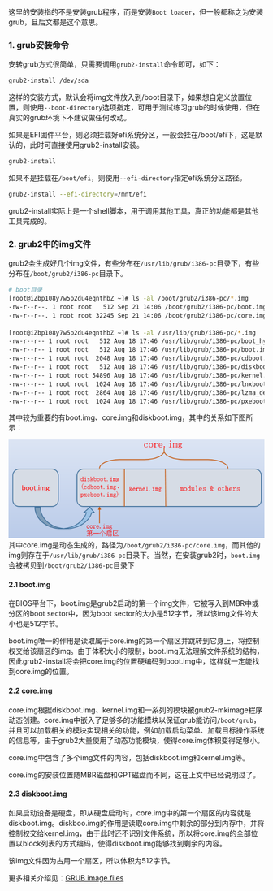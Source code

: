 这里的安装指的不是安装grub程序，而是安装`Boot loader`，但一般都称之为安装grub，且后文都是这个意思。

### 1. grub安装命令

安转grub方式很简单，只需要调用`grub2-install`命令即可，如下：
```bash
grub2-install /dev/sda
```

这样的安装方式，默认会将img文件放入到/boot目录下，如果想自定义放置位置，则使用`--boot-directory`选项指定，可用于测试练习grub的时候使用，但在真实的grub环境下不建议做任何改动。

如果是EFI固件平台，则必须挂载好efi系统分区，一般会挂在/boot/efi下，这是默认的，此时可直接使用grub2-install安装。
```bash
grub2-install
```
如果不是挂载在`/boot/efi`，则使用`--efi-directory`指定efi系统分区路径。
```bash
grub2-install --efi-directory=/mnt/efi
```

grub2-install实际上是一个shell脚本，用于调用其他工具，真正的功能都是其他工具完成的。

### 2. grub2中的img文件

grub2会生成好几个img文件，有些分布在`/usr/lib/grub/i386-pc`目录下，有些分布在`/boot/grub2/i386-pc`目录下。
```bash
# boot目录
[root@iZbp108y7w5p2du4eqnthbZ ~]# ls -al /boot/grub2/i386-pc/*.img
-rw-r--r--. 1 root root   512 Sep 21 14:06 /boot/grub2/i386-pc/boot.img
-rw-r--r--. 1 root root 32245 Sep 21 14:06 /boot/grub2/i386-pc/core.img

[root@iZbp108y7w5p2du4eqnthbZ ~]# ls -al /usr/lib/grub/i386-pc/*.img
-rw-r--r-- 1 root root   512 Aug 18 17:46 /usr/lib/grub/i386-pc/boot_hybrid.img
-rw-r--r-- 1 root root   512 Aug 18 17:46 /usr/lib/grub/i386-pc/boot.img
-rw-r--r-- 1 root root  2048 Aug 18 17:46 /usr/lib/grub/i386-pc/cdboot.img
-rw-r--r-- 1 root root   512 Aug 18 17:46 /usr/lib/grub/i386-pc/diskboot.img
-rw-r--r-- 1 root root 54896 Aug 18 17:46 /usr/lib/grub/i386-pc/kernel.img
-rw-r--r-- 1 root root  1024 Aug 18 17:46 /usr/lib/grub/i386-pc/lnxboot.img
-rw-r--r-- 1 root root  2864 Aug 18 17:46 /usr/lib/grub/i386-pc/lzma_decompress.img
-rw-r--r-- 1 root root  1024 Aug 18 17:46 /usr/lib/grub/i386-pc/pxeboot.img
```

其中较为重要的有boot.img、core.img和diskboot.img，其中的关系如下图所示：

![](https://raw.githubusercontent.com/fengz63/picture/main/202210141640.png)
其中core.img是动态生成的，路径为`/boot/grub2/i386-pc/core.img`，而其他的img则存在于`/usr/lib/grub/i386-pc`目录下。当然，在安装grub2时，`boot.img`会被拷贝到`/boot/grub2/i386-pc`目录下

#### 2.1 boot.img

在BIOS平台下，boot.img是grub2启动的第一个img文件，它被写入到MBR中或分区的boot sector中，因为boot sector的大小是512字节，所以该img文件的大小也是512字节。

boot.img唯一的作用是读取属于core.img的第一个扇区并跳转到它身上，将控制权交给该扇区的img。由于体积大小的限制，boot.img无法理解文件系统的结构，因此grub2-install将会把core.img的位置硬编码到boot.img中，这样就一定能找到core.img的位置。

#### 2.2 core.img

core.img根据diskboot.img、kernel.img和一系列的模块被grub2-mkimage程序动态创建。core.img中嵌入了足够多的功能模块以保证grub能访问`/boot/grub`，并且可以加载相关的模块实现相关的功能，例如加载启动菜单、加载目标操作系统的信息等，由于grub2大量使用了动态功能模块，使得core.img体积变得足够小。

core.img中包含了多个img文件的内容，包括diskboot.img和kernel.img等。

core.img的安装位置随MBR磁盘和GPT磁盘而不同，这在上文中已经说明过了。

#### 2.3 diskboot.img

如果启动设备是硬盘，即从硬盘启动时，core.img中的第一个扇区的内容就是diskboot.img。diskboo.img的作用是读取core.img中剩余的部分到内存中，并将控制权交给kernel.img，由于此时还不识别文件系统，所以将core.img的全部位置以block列表的方式编码，使得diskboot.img能够找到剩余的内容。

该img文件因为占用一个扇区，所以体积为512字节。

更多相关介绍见：[GRUB image files](https://www.gnu.org/software/grub/manual/grub/html_node/Images.html#Images)
